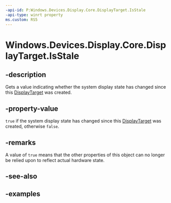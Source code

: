 ```yaml
---
-api-id: P:Windows.Devices.Display.Core.DisplayTarget.IsStale
-api-type: winrt property
ms.custom: RS5
---
```


<!-- Property syntax.
public bool IsStale { get; }
-->

# Windows.Devices.Display.Core.DisplayTarget.IsStale

## -description
Gets a value indicating whether the system display state has changed since this [DisplayTarget](displaytarget.md) was created.

## -property-value
`true` if the system display state has changed since this [DisplayTarget](displaytarget.md) was created, otherwise `false`.

## -remarks
A value of `true` means that the other properties of this object can no longer be relied upon to reflect actual hardware state.

## -see-also

## -examples
